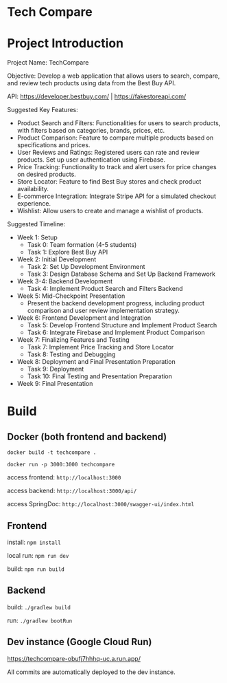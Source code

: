 # Tech Compare

# Project Introduction

Project Name: TechCompare

Objective: Develop a web application that allows users to search, compare, and review tech products using data from the Best Buy API.

API: https://developer.bestbuy.com/ | https://fakestoreapi.com/

Suggested Key Features:

* Product Search and Filters: Functionalities for users to search products, with filters based on categories, brands, prices, etc.
* Product Comparison: Feature to compare multiple products based on specifications and prices.
* User Reviews and Ratings: Registered users can rate and review products. Set up user authentication using Firebase.
* Price Tracking: Functionality to track and alert users for price changes on desired products.
* Store Locator: Feature to find Best Buy stores and check product availability.
* E-commerce Integration: Integrate Stripe API for a simulated checkout experience.
* Wishlist: Allow users to create and manage a wishlist of products.

Suggested Timeline:

* Week 1: Setup
  * Task 0: Team formation (4-5 students)
  * Task 1: Explore Best Buy API 
* Week 2: Initial Development
  * Task 2: Set Up Development Environment
  * Task 3: Design Database Schema and Set Up Backend Framework
* Week 3-4: Backend Development
  * Task 4: Implement Product Search and Filters Backend
* Week 5: Mid-Checkpoint Presentation
  * Present the backend development progress, including product comparison and user review implementation strategy.
* Week 6: Frontend Development and Integration
  * Task 5: Develop Frontend Structure and Implement Product Search
  * Task 6: Integrate Firebase and Implement Product Comparison
* Week 7: Finalizing Features and Testing
  * Task 7: Implement Price Tracking and Store Locator
  * Task 8: Testing and Debugging
* Week 8: Deployment and Final Presentation Preparation
  * Task 9: Deployment
  * Task 10: Final Testing and Presentation Preparation
* Week 9: Final Presentation

# Build

## Docker (both frontend and backend)

`docker build -t techcompare .`

`docker run -p 3000:3000 techcompare`

access frontend: `http://localhost:3000`

access backend: `http://localhost:3000/api/`

access SpringDoc: `http://localhost:3000/swagger-ui/index.html`

## Frontend

install: `npm install`

local run: `npm run dev`

build: `npm run build`

## Backend

build: `./gradlew build`

run: `./gradlew bootRun`

## Dev instance (Google Cloud Run)

https://techcompare-obufj7hhhq-uc.a.run.app/

All commits are automatically deployed to the dev instance.